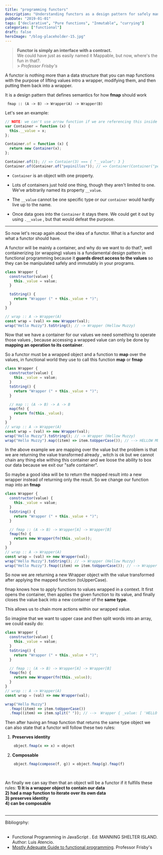 ```yaml
---
title: "programming functors"
description: "Understanding functors as a design pattern for safely manipulating wrapped values in functional programming"
pubDate: "2019-01-01"
tags: ["declarative", "Pure functions", "Inmutable", "currying"]
categories: ["functional"]
draft: false
heroImage: "/blog-placeholder-15.jpg"
---
```


> **Functor is simply an interface with a contract.**<br>
> We could have just as easily named it Mappable, but now, where's the fun in that?.<br> > _Professor Frisby's_

A functor is nothing more than a data structure that you can map functions with the purpose of
lifting values intro a wrapper, modifying them, and then putting them back into a wrapper.

It is a design pattern that defines semantics for how **fmap** should work

` fmap :: (A -> B) -> Wrapper(A) -> Wrapper(B)`

Let's see an example:

```javascript
// NOTE: we can't use arrow function if we are referencing this inside the function (no "new" for arrow functions)
var Container = function (x) {
  this.__value = x;
};

Container.of = function (x) {
  return new Container(x);
};

Container.of(3); // => Contaier(3) === { "__value": 3 }
Container.of(Container.of("pepinillos")); // => Container(Container("pepinillos")) === { "__value": { "__value": "pepinillos" } }
```

- `Container` is an object with one property.

- Lots of containers just hold one thing, though they aren't limited to one.
  We've arbitrarily named its property `__value`.

- The `__value` cannot be one specific type or our `container` would hardly live up to the name.

- Once data goes into the `Container` it stays there. We could get it out by using `.__value` , but that would defeat the purpose.

---

So now let's recap again about the idea of a functor. What is a functor and what a functor should have.

A functor will be mainly a container, and why do we want to do that?, well containerizing (or wrapping) values is a fundamental design pattern in functional programming
because it **guards direct access to the values** so they can be manipulated safely and immutably in your programs.

```javascript
class Wrapper {
  constructor(value) {
    this._value = value;
  }

  toString() {
    return "Wrapper (" + this._value + ")";
  }
}

// wrap :: A -> Wrapper(A)
const wrap = (val) => new Wrapper(val);
wrap("Hello Muzzy").toString(); // -> Wrapper (Hellow Muzzy)
```

Now that we have a container for our values we need something to operate those values , because accessing a wrapped value can only be done by **mapping an operation to its container**.

So a functor must be a wrapped object and a function to **map** over the values, in functional world they use to call this function **map** or **fmap**

```javascript
class Wrapper {
  constructor(value) {
    this._value = value;
  }
  toString() {
    return "Wrapper (" + this._value + ")";
  }

  // map :: (A -> B) -> A -> B
  map(fn) {
    return fn(this._value);
  }
}
// wrap :: A -> Wrapper(A)
const wrap = (val) => new Wrapper(val);
wrap("Hello Muzzy").toString(); // -> Wrapper (Hellow Muzzy)
wrap("Hello Muzzy").map((item) => item.toUpperCase()); // --> HELLOW MUZZY
```

In the above example we are mapping over the value but the problem is that we are returning the value transformed already , witch is ok but we cannot chain any thing else withing this container
and we loose the ability to box our data because we exit our "safe container".

So maybe a good idea will be to return the mapped result into a new wrapper instead of returning only the result. So we change our function map into an **fmap**

```javascript
class Wrapper {
  constructor(value) {
    this._value = value;
  }
  toString() {
    return "Wrapper (" + this._value + ")";
  }

  // fmap :: (A -> B) -> Wrapper[A] -> Wrapper[B]
  fmap(fn) {
    return new Wrapper(fn(this._value));
  }
}
// wrap :: A -> Wrapper(A)
const wrap = (val) => new Wrapper(val);
wrap("Hello Muzzy").toString(); // -> Wrapper (Hellow Muzzy)
wrap("Hello Muzzy").fmap((item) => item.toUpperCase()); // --> Wrapper { _value: 'HELLO MUZZY' }
```

So now we are returning a new Wrapper object with the value transformed after applying the mapped function (toUpperCase).

fmap knows how to apply functions to values wrapped in a context. It first opens the container,
then applies the given function to its value, and finally closes the value back into a new container of the **same type**.

This allows us to chain more actions within our wrapped value.

So imagine that we want to upper case and then split words into an array, we could easily do:

```javascript
class Wrapper {
  constructor(value) {
    this._value = value;
  }
  toString() {
    return "Wrapper (" + this._value + ")";
  }

  // fmap :: (A -> B) -> Wrapper[A] -> Wrapper[B]
  fmap(fn) {
    return new Wrapper(fn(this._value));
  }
}
// wrap :: A -> Wrapper(A)
const wrap = (val) => new Wrapper(val);

wrap("Hello Muzzy")
  .fmap((item) => item.toUpperCase())
  .fmap((item) => item.split(" ")); // -->  Wrapper { _value: [ 'HELLO', 'MUZZY' ] }
```

Then after having an fmap function that returns the same type object we can also state that a functor will follow these two rules:

1. **Preserves identity**

```javascript
    object.fmap(x => x) ≍ object
```

2. **Composable**

```javascript
    object.fmap(compose(f, g)) ≍ object.fmap(g).fmap(f)
```

<br>

An finally we can say then that an object will be a functor if it fulfills these rules:
**1) It is a wrapper object to contain our data**<br>
**2) had a map function to iterate over its own data**<br>
**3) preserves identity**<br>
**4) can be composable**<br><br>

<hr>
<div class="bibliography">
Bibliogrphy:<br><br>

- Functional Programming in JavaScript . Ed: MANNING SHELTER ISLAND. Author: Luis Atencio.
- [Mostly Adequate Guide to functional programming](https://drboolean.gitbooks.io/mostly-adequate-guide-old/content/).
Professor Frisby's<br>
</div>

